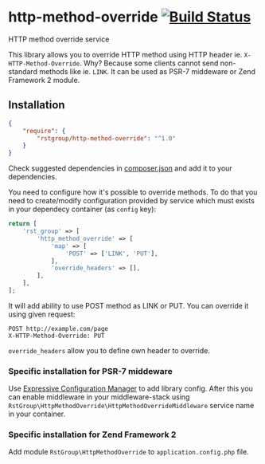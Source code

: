 # http-method-override [![Build Status](https://travis-ci.org/rstgroup/http-method-override.svg?branch=master)](https://travis-ci.org/rstgroup/http-method-override)
HTTP method override service

This library allows you to override HTTP method using HTTP header ie. `X-HTTP-Method-Override`. Why? Because some clients
cannot send non-standard methods like ie. `LINK`. It can be used as PSR-7 middeware or Zend Framework 2 module.

## Installation

```json
{
    "require": {
        "rstgroup/http-method-override": "^1.0"
    }
}
```

Check suggested dependencies in [composer.json](composer.json) and add it to your dependencies.

You need to configure how it's possible to override methods. To do that you need to create/modify configuration provided
by service which must exists in your dependecy container (as `config` key):

```php
return [
    'rst_group' => [
        'http_method_override' => [
            'map' => [
                'POST' => ['LINK', 'PUT'],
            ],
            'override_headers' => [],
        ],
    ],
];
```

It will add ability to use POST method as LINK or PUT. You can override it using given request:

```
POST http://example.com/page
X-HTTP-Method-Override: PUT
```

`override_headers` allow you to define own header to override.

### Specific installation for PSR-7 middeware

Use [Expressive Configuration Manager](https://github.com/mtymek/expressive-config-manager) to add library config.
After this you can enable middleware in your middleware-stack using `RstGroup\HttpMethodOverride\HttpMethodOverrideMiddleware`
service name in your container.

### Specific installation for Zend Framework 2

Add module `RstGroup\HttpMethodOverride` to `application.config.php` file.
